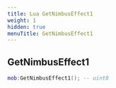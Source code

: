 ```yaml
---
title: Lua GetNimbusEffect1
weight: 1
hidden: true
menuTitle: GetNimbusEffect1
---
```

## GetNimbusEffect1
```lua
mob:GetNimbusEffect1(); -- uint8
```